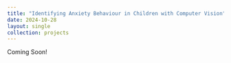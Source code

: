 ```yaml
---
title: "Identifying Anxiety Behaviour in Children with Computer Vision"
date: 2024-10-28
layout: single
collection: projects
---
```

Coming Soon!
